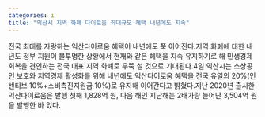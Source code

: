 ```yaml
---
categories: i
title: "익산시 지역 화폐 다이로움 최대규모 혜택 내년에도 지속"
---
```

전국 최대를 자랑하는 익산다이로움 혜택이 내년에도 쭉 이어진다.지역 화폐에 대한 내년도 정부 지원이 불투명한 상황에서 현재와 같은 혜택을 지속 유지하기로 해 민생경제 회복을 견인하는 전국 대표 지역 화폐로 우뚝 설 것으로 기대된다.4일 익산시는 소상공인 보호와 지역경제 활성화를 위해 내년에도 익산다이로움 혜택을 전국 유일의 20%(인센티브 10%+소비촉진지원금 10%)로 유지해 이어간다고 밝혔다.지난 2020년 출시한 익산다이로움은 발행 첫해 1,828억 원, 다음 해인 지난해는 2배가량 늘어난 3,504억 원을 발행한 바 있다.